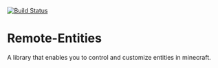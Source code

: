 [![Build Status](https://travis-ci.org/joshcough/Remote-Entities.png?branch=master)](https://travis-ci.org/joshcough/Remote-Entities)

Remote-Entities
===============

A library that enables you to control and customize entities in minecraft.

